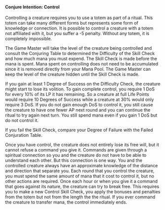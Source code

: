 #### Conjure Intention: Control

Controlling a creature requires you to use a totem as part of a ritual. This totem can take many different forms but represents some form of knowledge or connection. It is possible to control a creature with a totem not affiliated with it, but you suffer a -5 penalty. Without any totem, it is completely impossible.

The Game Master will take the level of the creature being controlled and consult the Conjuring Table to determined the Difficulty of the Skill Check and how much mana you must expend. The Skill Check is made before the mana is spent. Mana spent on controlling does not need to be accumulated since it is removed directly from your Mana Pool. The Game Master can keep the level of the creature hidden until the Skill Check is made.

If you gain at least 1 Degree of Success on the Difficulty Check, the creature might start to lose its volition. To gain complete control, you require 1 DoS for every 10% of its LP it has remaining. So a creature at full Life Points would require 10 Degrees of Success while a creature at 30% would only require 3 DoS. If you do not gain enough DoS to control it, you still cause the creature to have one fewer AP next round and you can continue the ritual to try again next turn. You still spend mana even if you gain 1 DoS but do not control it.

If you fail the Skill Check, compare your Degree of Failure with the Failed Conjuration Table.

Once you have control, the creature does not entirely lose its free will, but it cannot refuse a command you give it. Commands are given through a spiritual connection so you and the creature do not have to be able to understand each other. But this connection is one way. You and the controlled creature always have an approximate knowledge of the distance and direction that separate you. Each round that you control the creature, you must spend the same amount of mana that it cost to control it, but no other actions are required. Once each hour or when you give it a command that goes against its nature, the creature can try to break free. This requires you to make a new Control Skill Check, you apply the bonuses and penalties from the totem but not from the length the the ritual. If you ever command the creature to transfer mana, the control immediately ends. 